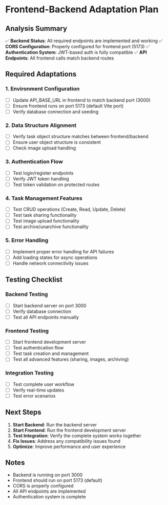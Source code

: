# Frontend-Backend Adaptation Plan

## Analysis Summary

✅ **Backend Status**: All required endpoints are implemented and working
✅ **CORS Configuration**: Properly configured for frontend port (5173)
✅ **Authentication System**: JWT-based auth is fully compatible
✅ **API Endpoints**: All frontend calls match backend routes

## Required Adaptations

### 1. Environment Configuration
- [ ] Update API_BASE_URL in frontend to match backend port (3000)
- [ ] Ensure frontend runs on port 5173 (default Vite port)
- [ ] Verify database connection and seeding

### 2. Data Structure Alignment
- [ ] Verify task object structure matches between frontend/backend
- [ ] Ensure user object structure is consistent
- [ ] Check image upload handling

### 3. Authentication Flow
- [ ] Test login/register endpoints
- [ ] Verify JWT token handling
- [ ] Test token validation on protected routes

### 4. Task Management Features
- [ ] Test CRUD operations (Create, Read, Update, Delete)
- [ ] Test task sharing functionality
- [ ] Test image upload functionality
- [ ] Test archive/unarchive functionality

### 5. Error Handling
- [ ] Implement proper error handling for API failures
- [ ] Add loading states for async operations
- [ ] Handle network connectivity issues

## Testing Checklist

### Backend Testing
- [ ] Start backend server on port 3000
- [ ] Verify database connection
- [ ] Test all API endpoints manually

### Frontend Testing
- [ ] Start frontend development server
- [ ] Test authentication flow
- [ ] Test task creation and management
- [ ] Test all advanced features (sharing, images, archiving)

### Integration Testing
- [ ] Test complete user workflow
- [ ] Verify real-time updates
- [ ] Test error scenarios

## Next Steps

1. **Start Backend**: Run the backend server
2. **Start Frontend**: Run the frontend development server
3. **Test Integration**: Verify the complete system works together
4. **Fix Issues**: Address any compatibility issues found
5. **Optimize**: Improve performance and user experience

## Notes

- Backend is running on port 3000
- Frontend should run on port 5173 (default)
- CORS is properly configured
- All API endpoints are implemented
- Authentication system is complete
